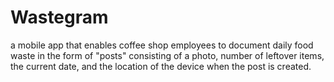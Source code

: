 # Wastegram
a mobile app that enables coffee shop employees to document daily food waste in the form of "posts" consisting of a photo, number of leftover items, the current date, and the location of the device when the post is created.
